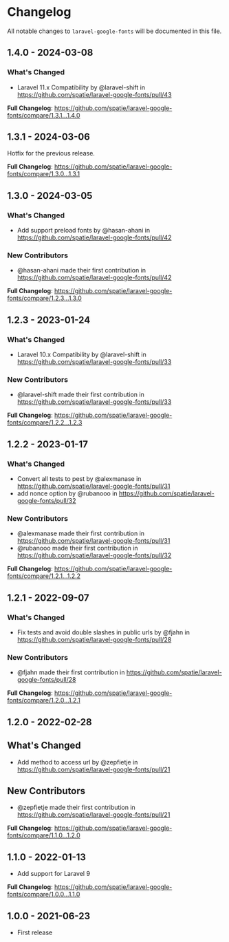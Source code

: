 # Changelog

All notable changes to `laravel-google-fonts` will be documented in this file.

## 1.4.0 - 2024-03-08

### What's Changed

* Laravel 11.x Compatibility by @laravel-shift in https://github.com/spatie/laravel-google-fonts/pull/43

**Full Changelog**: https://github.com/spatie/laravel-google-fonts/compare/1.3.1...1.4.0

## 1.3.1 - 2024-03-06

Hotfix for the previous release.

**Full Changelog**: https://github.com/spatie/laravel-google-fonts/compare/1.3.0...1.3.1

## 1.3.0 - 2024-03-05

### What's Changed

* Add support preload fonts by @hasan-ahani in https://github.com/spatie/laravel-google-fonts/pull/42

### New Contributors

* @hasan-ahani made their first contribution in https://github.com/spatie/laravel-google-fonts/pull/42

**Full Changelog**: https://github.com/spatie/laravel-google-fonts/compare/1.2.3...1.3.0

## 1.2.3 - 2023-01-24

### What's Changed

- Laravel 10.x Compatibility by @laravel-shift in https://github.com/spatie/laravel-google-fonts/pull/33

### New Contributors

- @laravel-shift made their first contribution in https://github.com/spatie/laravel-google-fonts/pull/33

**Full Changelog**: https://github.com/spatie/laravel-google-fonts/compare/1.2.2...1.2.3

## 1.2.2 - 2023-01-17

### What's Changed

- Convert all tests to pest by @alexmanase in https://github.com/spatie/laravel-google-fonts/pull/31
- add nonce option by @rubanooo in https://github.com/spatie/laravel-google-fonts/pull/32

### New Contributors

- @alexmanase made their first contribution in https://github.com/spatie/laravel-google-fonts/pull/31
- @rubanooo made their first contribution in https://github.com/spatie/laravel-google-fonts/pull/32

**Full Changelog**: https://github.com/spatie/laravel-google-fonts/compare/1.2.1...1.2.2

## 1.2.1 - 2022-09-07

### What's Changed

- Fix tests and avoid double slashes in public urls by @fjahn in https://github.com/spatie/laravel-google-fonts/pull/28

### New Contributors

- @fjahn made their first contribution in https://github.com/spatie/laravel-google-fonts/pull/28

**Full Changelog**: https://github.com/spatie/laravel-google-fonts/compare/1.2.0...1.2.1

## 1.2.0 - 2022-02-28

## What's Changed

- Add method to access url by @zepfietje in https://github.com/spatie/laravel-google-fonts/pull/21

## New Contributors

- @zepfietje made their first contribution in https://github.com/spatie/laravel-google-fonts/pull/21

**Full Changelog**: https://github.com/spatie/laravel-google-fonts/compare/1.1.0...1.2.0

## 1.1.0 - 2022-01-13

- Add support for Laravel 9

**Full Changelog**: https://github.com/spatie/laravel-google-fonts/compare/1.0.0...1.1.0

## 1.0.0 - 2021-06-23

- First release
